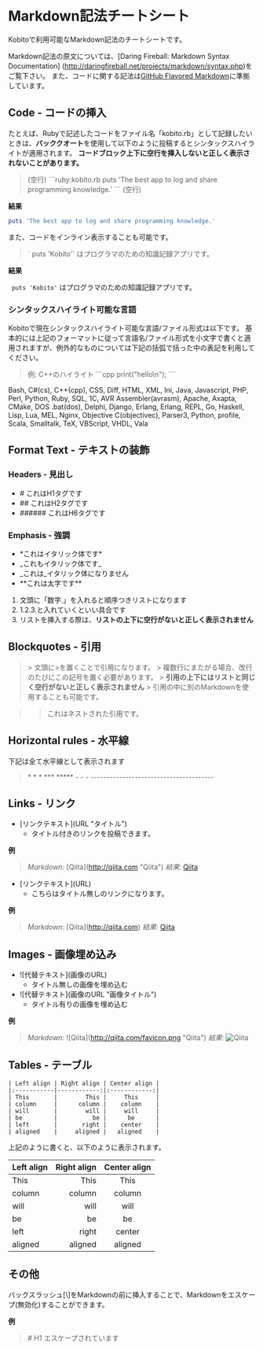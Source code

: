 # Markdown記法チートシート

Kobitoで利用可能なMarkdown記法のチートシートです。

Markdown記法の原文については、[Daring Fireball: Markdown Syntax Documentation]
(http://daringfireball.net/projects/markdown/syntax.php)をご覧下さい。
また、コードに関する記法は[GitHub Flavored Markdown](http://github.github.com/github-flavored-markdown/)に準拠しています。
## Code - コードの挿入

たとえば、Rubyで記述したコードをファイル名「kobito.rb」として記録したいときは、**バッククオート**を使用して以下のように投稿するとシンタックスハイライトが適用されます。
**コードブロック上下に空行を挿入しないと正しく表示されないことがあります。**

> (空行)
> \`\`\`ruby:kobito.rb
> puts 'The best app to log and share programming knowledge.'
> \`\`\`
> (空行)

**結果**

```ruby:kobito.rb
puts 'The best app to log and share programming knowledge.'
```

また、コードをインライン表示することも可能です。

> \` puts 'Kobito'` はプログラマのための知識記録アプリです。

**結果**

` puts 'Kobito'` はプログラマのための知識記録アプリです。

### シンタックスハイライト可能な言語
Kobitoで現在シンタックスハイライト可能な言語/ファイル形式は以下です。
基本的には上記のフォーマットに従って言語名/ファイル形式を小文字で書くと適用されますが、例外的なものについては下記の括弧で括った中の表記を利用してください。

> 例: C++のハイライト
> \`\`\`cpp
> print("hello\n");
> \`\`\`

Bash, C#(cs), C++(cpp), CSS, Diff, HTML, XML, Ini, Java, Javascript, PHP, Perl, Python, Ruby, SQL, 1C, AVR Assembler(avrasm), Apache, Axapta, CMake, DOS .bat(dos), Delphi, Django, Erlang, Erlang, REPL, Go, Haskell, Lisp, Lua, MEL, Nginx, Objective C(objectivec), Parser3, Python, profile, Scala, Smalltalk, TeX, VBScript, VHDL, Vala


## Format Text - テキストの装飾

### Headers - 見出し

* \# これはH1タグです
* \## これはH2タグです
* \###### これはH6タグです

### Emphasis - 強調

* \*これはイタリック体です*
* \_これもイタリック体です_
* _これは_イタリック体になりません
* \*\*これは太字です**
1.  文頭に「数字.」を入れると順序つきリストになります
2.  1.2.3.と入れていくといい具合です
3.  リストを挿入する際は、**リストの上下に空行がないと正しく表示されません**

## Blockquotes - 引用

> \> 文頭に>を置くことで引用になります。
> \> 複数行にまたがる場合、改行のたびにこの記号を置く必要があります。
> \> **引用の上下にはリストと同じく空行がないと正しく表示されません**
> \> 引用の中に別のMarkdownを使用することも可能です。

> > これはネストされた引用です。

## Horizontal rules - 水平線

下記は全て水平線として表示されます

> \* * *
> \***
> \*****
> \- - -
> \---------------------------------------

## Links - リンク

* \[リンクテキスト](URL "タイトル") 
    * タイトル付きのリンクを投稿できます。

**例**

> *Markdown:* \[Qiita]\(http://qiita.com "Qiita")
> *結果:* [Qiita](http://qiita.com "Qiita")

* \[リンクテキスト](URL) 
    * こちらはタイトル無しのリンクになります。

**例**

> *Markdown:* \[Qiita]\(http://qiita.com)
> *結果:* [Qiita](http://qiita.com)

## Images - 画像埋め込み

* \![代替テキスト]\(画像のURL)
    * タイトル無しの画像を埋め込む
* \![代替テキスト]\(画像のURL "画像タイトル")
    * タイトル有りの画像を埋め込む

**例**

> *Markdown:* \![Qiita]\(http://qiita.com/favicon.png "Qiita")
> *結果:*
> ![Qiita](http://qiita.com/favicon.png "Qiita")

## Tables - テーブル
```
| Left align | Right align | Center align |
|:-----------|------------:|:------------:|
| This       |        This |     This     |
| column     |      column |    column    |
| will       |        will |     will     |
| be         |          be |      be      |
| left       |       right |    center    |
| aligned    |     aligned |   aligned    |
```

上記のように書くと、以下のように表示されます。

| Left align | Right align | Center align |
|:-----------|------------:|:------------:|
| This       |        This |     This     |
| column     |      column |    column    |
| will       |        will |     will     |
| be         |          be |      be      |
| left       |       right |    center    |
| aligned    |     aligned |   aligned    |

## その他

バックスラッシュ[\\]をMarkdownの前に挿入することで、Markdownをエスケープ(無効化)することができます。

**例**

> \# H1
> エスケープされています
